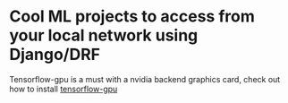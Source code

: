 # Cool ML projects to access from your local network using Django/DRF

Tensorflow-gpu is a must with a nvidia backend graphics card, check out how to install [tensorflow-gpu ](https://shawnhymel.com/1961/how-to-install-tensorflow-with-gpu-support-on-windows/)

